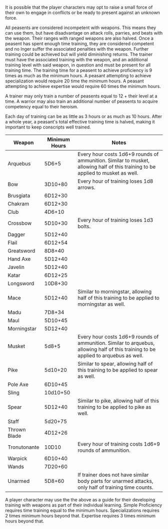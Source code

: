 It is possible that the player characters may opt to raise a small force of their own to engage in conflicts or be ready to present against an unknown force.

All peasents are considered incompetent with weapons. This means they can use them, but have disadvantage on attack rolls, parries, and beats with the weapon. Their ranges with ranged weapons are also halved. Once a peasent has spent enough time training, they are considered competent and no lnger suffer the associated penalties with the weapon. Further training could be achieved but will yield diminishing returns. The trainer must have the associated training with the weapon, and an additional training level with said weapon, in question and must be present for all training time. The training time for a peasent to achieve proficiency is 9 times as much as the minimum hours. A peasant attempting to achieve specialization would require 20 time the minimum hours. A peasant attempting to achieve expertise would require 60 times the minimum hours.

A trainer may only train a number of peasents equal to 12 + their level at a time. A warrior may also train an additional number of peasents to acquire competency equal to their heroism.

Each day of training can be as little as 3 hours or as much as 10 hours. After a whole year, a peasant's total effective training time is halved, making it important to keep conscripts well trained.

| Weapon | Minimum Hours | Notes |
|-|-|-|
| Arquebus               | 5D6+5   | Every hour costs 1d6+9 rounds of ammunition. Similar to musket, allowing half of this training to be applied to musket as well.  |
| Bow                    | 3D10+80 | Every hour of training loses 1d8 arrows. |
| Brusgiata              | 6D12+30 | |
| Chakram                | 6D12+30 | |
| Club                   | 4D6+10  | |
| Crossbow               | 5D10+30 | Every hour of training loses 1d3 bolts. |
| Dagger                 | 5D12+40 | |
| Flail                  | 6D12+54 | |
| Greatsword             | 8D8+40  | |
| Hand Axe               | 5D12+40 | |
| Javelin                | 5D12+40 | |
| Katar                  | 6D12+25 | |
| Longsword              | 10D8+30 | |
| Mace                   | 5D12+40 | Similar to morningstar, allowing half of this training to be applied to morningstar as well. |
| Madu                   | 7D8+34  | |
| Maul                   | 5D10+45 | |
| Morningstar            | 5D12+40 | |
| Musket                 | 5d8+5   | Every hour costs 1d6+9 rounds of ammunition. Similar to arquebus, allowing half of this training to be applied to arquebus as well. |
| Pike                   | 5d10+20 | Similar to spear, allowing half of this training to be applied to spear as well. |
| Pole Axe               | 6D10+45 | |
| Sling                  | 10d10+50| |
| Spear                  | 5D12+40 | Similar to pike, allowing half of this training to be applied to pike as well. |
| Staff                  | 5d20+75 | |
| Thrown Blade           | 4D12+26 | |
| Tronutonante           |  10D10  | Every hour of training costs 1d6+9 rounds of ammunition. |
| Warpick                | 6D10+40 | |
| Wands                  | 7D20+60 | |
| Unarmed                | 5D8+60  | If trainer does not have similar body parts for unarmed attacks, only half of training time counts. |

A player character may use the the above as a guide for their developing training with weapons as part of their individual learning. Simple Proficiency requires time training equal to the minimum hours. Specializations requires 2 times minimum hours beyond that. Expertise requires 3 times minimum hours beyond that.

